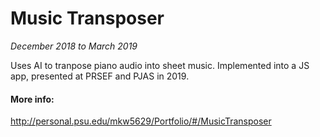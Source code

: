 # Music Transposer
_December 2018 to March 2019_

Uses AI to tranpose piano audio into sheet music.  Implemented into a JS app, presented at PRSEF and PJAS in 2019.  

#### More info: 
http://personal.psu.edu/mkw5629/Portfolio/#/MusicTransposer
